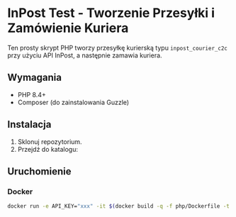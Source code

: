 # InPost Test - Tworzenie Przesyłki i Zamówienie Kuriera

Ten prosty skrypt PHP tworzy przesyłkę kurierską typu `inpost_courier_c2c` przy użyciu API InPost, a następnie zamawia kuriera.

## Wymagania

- PHP 8.4+
- Composer (do zainstalowania Guzzle)

## Instalacja

1. Sklonuj repozytorium.
2. Przejdź do katalogu:

## Uruchomienie
### Docker
```bash
docker run -e API_KEY="xxx" -it $(docker build -q -f php/Dockerfile -t poc-inpost-php .)
```


